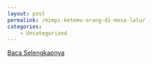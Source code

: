 ```yaml
---
layout: post
permalink: /mimpi-ketemu-orang-di-masa-lalu/
categories:
    - Uncategorized
---
```


[Baca Selengkapnya](/10)